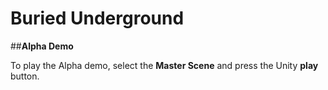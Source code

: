 # **Buried Underground**

##**Alpha Demo**

To play the Alpha demo, select the **Master Scene** and press the Unity **play** button.
